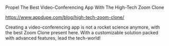 Propel The Best Video-Conferencing App With The High-Tech Zoom Clone

https://www.appdupe.com/blog/high-tech-zoom-clone/

Creating a video-conferencing app is not a rocket science anymore, with the best Zoom Clone present here. With a customizable solution packed with advanced features, lead the tech-world!
